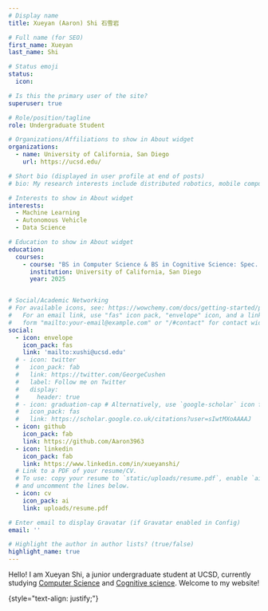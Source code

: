 ```yaml
---
# Display name
title: Xueyan (Aaron) Shi 石雪岩

# Full name (for SEO)
first_name: Xueyan
last_name: Shi

# Status emoji
status:
  icon: 

# Is this the primary user of the site?
superuser: true

# Role/position/tagline
role: Undergraduate Student

# Organizations/Affiliations to show in About widget
organizations:
  - name: University of California, San Diego
    url: https://ucsd.edu/

# Short bio (displayed in user profile at end of posts)
# bio: My research interests include distributed robotics, mobile computing and programmable matter.

# Interests to show in About widget
interests:
  - Machine Learning
  - Autonomous Vehicle
  - Data Science

# Education to show in About widget
education:
  courses:
    - course: "BS in Computer Science & BS in Cognitive Science: Spec. ML"
      institution: University of California, San Diego
      year: 2025


# Social/Academic Networking
# For available icons, see: https://wowchemy.com/docs/getting-started/page-builder/#icons
#   For an email link, use "fas" icon pack, "envelope" icon, and a link in the
#   form "mailto:your-email@example.com" or "/#contact" for contact widget.
social:
  - icon: envelope
    icon_pack: fas
    link: 'mailto:xushi@ucsd.edu'
  # - icon: twitter
  #   icon_pack: fab
  #   link: https://twitter.com/GeorgeCushen
  #   label: Follow me on Twitter
  #   display:
  #     header: true
  # - icon: graduation-cap # Alternatively, use `google-scholar` icon from `ai` icon pack
  #   icon_pack: fas
  #   link: https://scholar.google.co.uk/citations?user=sIwtMXoAAAAJ
  - icon: github
    icon_pack: fab
    link: https://github.com/Aaron3963
  - icon: linkedin
    icon_pack: fab
    link: https://www.linkedin.com/in/xueyanshi/
  # Link to a PDF of your resume/CV.
  # To use: copy your resume to `static/uploads/resume.pdf`, enable `ai` icons in `params.yaml`,
  # and uncomment the lines below.
  - icon: cv
    icon_pack: ai
    link: uploads/resume.pdf

# Enter email to display Gravatar (if Gravatar enabled in Config)
email: ''

# Highlight the author in author lists? (true/false)
highlight_name: true
---
```


Hello! I am Xueyan Shi, a junior undergraduate student at UCSD, currently studying [Computer Science](https://cse.ucsd.edu/) and [Cognitive science](https://cogsci.ucsd.edu/). Welcome to my website!

{style="text-align: justify;"}
